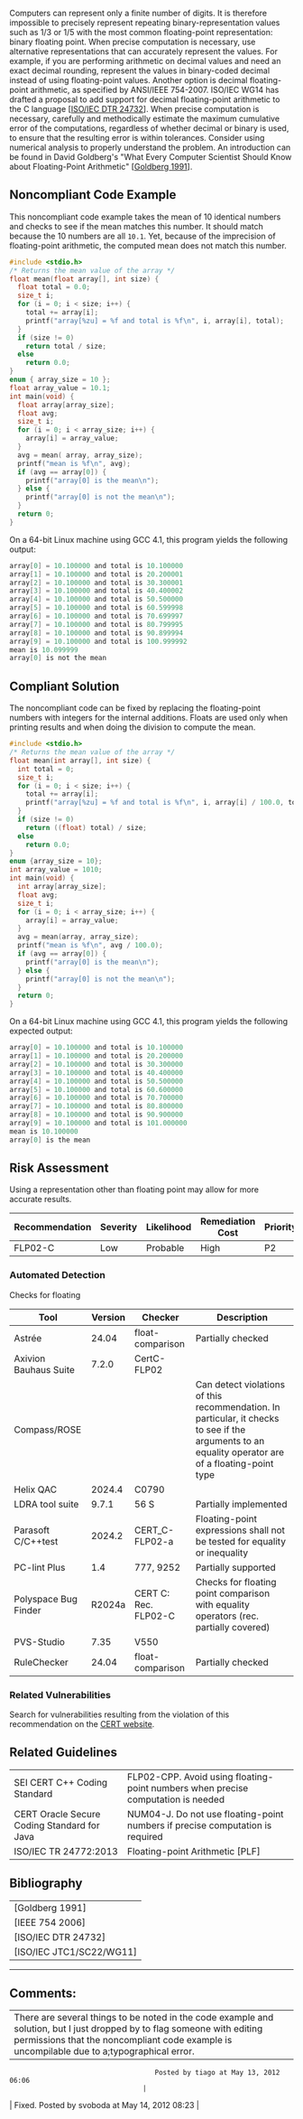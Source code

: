 Computers can represent only a finite number of digits. It is therefore impossible to precisely represent repeating binary-representation values such as 1/3 or 1/5 with the most common floating-point representation: binary floating point.
When precise computation is necessary, use alternative representations that can accurately represent the values. For example, if you are performing arithmetic on decimal values and need an exact decimal rounding, represent the values in binary-coded decimal instead of using floating-point values. Another option is decimal floating-point arithmetic, as specified by ANSI/IEEE 754-2007. ISO/IEC WG14 has drafted a proposal to add support for decimal floating-point arithmetic to the C language \[[ISO/IEC DTR 24732](AA.-Bibliography_87152170.html#AA.Bibliography-ISO-IECDTR24732)\].
When precise computation is necessary, carefully and methodically estimate the maximum cumulative error of the computations, regardless of whether decimal or binary is used, to ensure that the resulting error is within tolerances. Consider using numerical analysis to properly understand the problem. An introduction can be found in David Goldberg's "What Every Computer Scientist Should Know about Floating-Point Arithmetic" \[[Goldberg 1991](AA.-Bibliography_87152170.html#AA.Bibliography-Goldberg91)\].
## Noncompliant Code Example
This noncompliant code example takes the mean of 10 identical numbers and checks to see if the mean matches this number. It should match because the 10 numbers are all `10.1`. Yet, because of the imprecision of floating-point arithmetic, the computed mean does not match this number.
``` c
#include <stdio.h>
/* Returns the mean value of the array */
float mean(float array[], int size) {
  float total = 0.0;
  size_t i;
  for (i = 0; i < size; i++) {
    total += array[i];
    printf("array[%zu] = %f and total is %f\n", i, array[i], total);
  }
  if (size != 0)
    return total / size;
  else
    return 0.0;
}
enum { array_size = 10 };
float array_value = 10.1;
int main(void) {
  float array[array_size];
  float avg;
  size_t i;
  for (i = 0; i < array_size; i++) {
    array[i] = array_value;
  }
  avg = mean( array, array_size);
  printf("mean is %f\n", avg);
  if (avg == array[0]) {
    printf("array[0] is the mean\n");
  } else {
    printf("array[0] is not the mean\n");
  }
  return 0;
}
```
On a 64-bit Linux machine using GCC 4.1, this program yields the following output:
``` java
array[0] = 10.100000 and total is 10.100000
array[1] = 10.100000 and total is 20.200001
array[2] = 10.100000 and total is 30.300001
array[3] = 10.100000 and total is 40.400002
array[4] = 10.100000 and total is 50.500000
array[5] = 10.100000 and total is 60.599998
array[6] = 10.100000 and total is 70.699997
array[7] = 10.100000 and total is 80.799995
array[8] = 10.100000 and total is 90.899994
array[9] = 10.100000 and total is 100.999992
mean is 10.099999
array[0] is not the mean
```
## Compliant Solution
The noncompliant code can be fixed by replacing the floating-point numbers with integers for the internal additions. Floats are used only when printing results and when doing the division to compute the mean.
``` c
#include <stdio.h>
/* Returns the mean value of the array */
float mean(int array[], int size) {
  int total = 0;
  size_t i;
  for (i = 0; i < size; i++) {
    total += array[i];
    printf("array[%zu] = %f and total is %f\n", i, array[i] / 100.0, total / 100.0);
  }
  if (size != 0)
    return ((float) total) / size;
  else
    return 0.0;
}
enum {array_size = 10};
int array_value = 1010;
int main(void) {
  int array[array_size];
  float avg;
  size_t i;
  for (i = 0; i < array_size; i++) {
    array[i] = array_value;
  }
  avg = mean(array, array_size);
  printf("mean is %f\n", avg / 100.0);
  if (avg == array[0]) {
    printf("array[0] is the mean\n");
  } else {
    printf("array[0] is not the mean\n");
  }
  return 0;
}
```
On a 64-bit Linux machine using GCC 4.1, this program yields the following expected output:
``` java
array[0] = 10.100000 and total is 10.100000
array[1] = 10.100000 and total is 20.200000
array[2] = 10.100000 and total is 30.300000
array[3] = 10.100000 and total is 40.400000
array[4] = 10.100000 and total is 50.500000
array[5] = 10.100000 and total is 60.600000
array[6] = 10.100000 and total is 70.700000
array[7] = 10.100000 and total is 80.800000
array[8] = 10.100000 and total is 90.900000
array[9] = 10.100000 and total is 101.000000
mean is 10.100000
array[0] is the mean
```
## Risk Assessment
Using a representation other than floating point may allow for more accurate results.

| Recommendation | Severity | Likelihood | Remediation Cost | Priority | Level |
| ----|----|----|----|----|----|
| FLP02-C | Low | Probable | High | P2 | L3 |

### Automated Detection
Checks for floating

| Tool | Version | Checker | Description |
| ----|----|----|----|
| Astrée | 24.04 | float-comparison | Partially checked |
| Axivion Bauhaus Suite | 7.2.0 | CertC-FLP02 |  |
| Compass/ROSE |  |  | Can detect violations of this recommendation. In particular, it checks to see if the arguments to an equality operator are of a floating-point type |
| Helix QAC | 2024.4 | C0790 |  |
| LDRA tool suite | 9.7.1 | 56 S | Partially implemented |
| Parasoft C/C++test | 2024.2 | CERT_C-FLP02-a | Floating-point expressions shall not be tested for equality or inequality |
| PC-lint Plus | 1.4 | 777, 9252 | Partially supported |
| Polyspace Bug Finder | R2024a | CERT C: Rec. FLP02-C | Checks for floating point comparison with equality operators (rec. partially covered) |
| PVS-Studio | 7.35 | V550 |  |
| RuleChecker | 24.04 | float-comparison | Partially checked |

### Related Vulnerabilities
Search for vulnerabilities resulting from the violation of this recommendation on the [CERT website](https://www.kb.cert.org/vulnotes/bymetric?searchview&query=FIELD+KEYWORDS+contains+FLP02-C).
## Related Guidelines

|  |  |
| ----|----|
| SEI CERT C++ Coding Standard | FLP02-CPP. Avoid using floating-point numbers when precise computation is needed |
| CERT Oracle Secure Coding Standard for Java | NUM04-J. Do not use floating-point numbers if precise computation is required |
| ISO/IEC TR 24772:2013 | Floating-point Arithmetic [PLF] |

## Bibliography

|  |
| ----|
| [Goldberg 1991] |
| [IEEE 754 2006] |
| [ISO/IEC DTR 24732] |
| [ISO/IEC JTC1/SC22/WG11] |

------------------------------------------------------------------------
[](https://wiki.sei.cmu.edu/confluence/pages/viewpage.action?pageId=87152462) [](../c/Rec_%2005_%20Floating%20Point%20_FLP_) [](https://wiki.sei.cmu.edu/confluence/pages/viewpage.action?pageId=87152060)
## Comments:

|  |
| ----|
| There are several things to be noted in the code example and solution, but I just dropped by to flag someone with editing permissions that the noncompliant code example is uncompilable due to a;typographical error.
                                        Posted by tiago at May 13, 2012 06:06
                                     |
| Fixed.
                                        Posted by svoboda at May 14, 2012 08:23
                                     |

